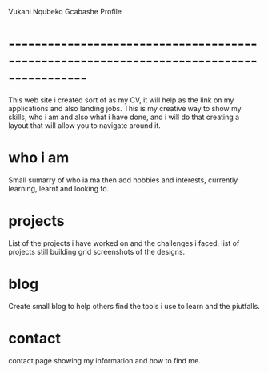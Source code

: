 Vukani Nqubeko Gcabashe Profile

# ----------------------------------------------------------------------------------------
This web site i created sort of as my CV, it will help as the link on my applications and also landing jobs.
This is my creative way to show my skills, who i am and also what i have done, and i will do that creating a layout that will allow you to navigate around it.
  
# who i am 
Small sumarry of who ia ma then add hobbies and interests, currently learning, learnt and looking to.

# projects
List of the projects i have worked on and the challenges i faced.
list of projects still building 
grid screenshots of the designs.

# blog 
Create small blog to help others find the tools i use to learn and the piutfalls.

# contact
contact page showing my information and how to find me.